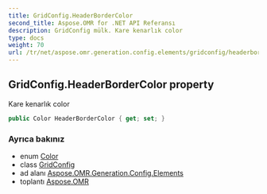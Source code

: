 ```yaml
---
title: GridConfig.HeaderBorderColor
second_title: Aspose.OMR for .NET API Referansı
description: GridConfig mülk. Kare kenarlık color
type: docs
weight: 70
url: /tr/net/aspose.omr.generation.config.elements/gridconfig/headerbordercolor/
---
```

## GridConfig.HeaderBorderColor property

Kare kenarlık color

```csharp
public Color HeaderBorderColor { get; set; }
```

### Ayrıca bakınız

* enum [Color](../../../aspose.omr.generation/color/)
* class [GridConfig](../)
* ad alanı [Aspose.OMR.Generation.Config.Elements](../../gridconfig/)
* toplantı [Aspose.OMR](../../../)


